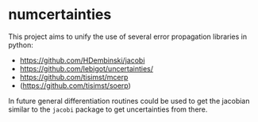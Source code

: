 # numcertainties

This project aims to unify the use of several error propagation libraries in python:

- <https://github.com/HDembinski/jacobi>
- <https://github.com/lebigot/uncertainties/>
- <https://github.com/tisimst/mcerp>
- (<https://github.com/tisimst/soerp>)

In future general differentiation routines could be used to get the jacobian similar to the `jacobi` package to get uncertainties from there.
